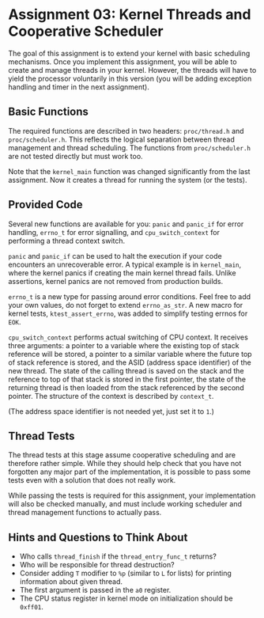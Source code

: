 # Assignment 03: Kernel Threads and Cooperative Scheduler

The goal of this assignment is to extend your kernel with basic scheduling mechanisms.
Once you implement this assignment, you will be able to create and manage threads
in your kernel. However, the threads will have to yield the processor voluntarily
in this version (you will be adding exception handling and timer in the next
assignment).

## Basic Functions

The required functions are described in two headers: `proc/thread.h` and `proc/scheduler.h`.
This reflects the logical separation between thread management and thread scheduling.
The functions from `proc/scheduler.h` are not tested directly but must work too.

Note that the `kernel_main` function was changed significantly from the last assignment.
Now it creates a thread for running the system (or the tests).

## Provided Code

Several new functions are available for you: `panic` and `panic_if` for error handling,
`errno_t` for error signalling, and `cpu_switch_context` for performing a thread
context switch.

`panic` and `panic_if` can be used to halt the execution if your code encounters
an unrecoverable error. A typical example is in `kernel_main`, where the kernel
panics if creating the main kernel thread fails. Unlike assertions, kernel
panics are not removed from production builds.

`errno_t` is a new type for passing around error conditions. Feel free to add your
own values, do not forget to extend `errno_as_str`. A new macro for kernel tests,
`ktest_assert_errno`, was added to simplify testing errnos for `EOK`.

`cpu_switch_context` performs actual switching of CPU context. It receives three arguments:
a pointer to a variable where the existing top of stack reference will be stored, a pointer
to a similar variable where the future top of stack reference is stored, and the ASID
(address space identifier) of the new thread. The state of the calling thread is
saved on the stack and the reference to top of that stack is stored in the first
pointer, the state of the returning thread is then loaded from the stack
referenced by the second pointer. The structure of the context is described
by `context_t`.

(The address space identifier is not needed yet, just set it to `1`.)

## Thread Tests

The thread tests at this stage assume cooperative scheduling and are therefore rather simple.
While they should help check that you have not forgotten any major part of the implementation,
it is possible to pass some tests even with a solution that does not really work.

While passing the tests is required for this assignment, your implementation will also be checked
manually, and must include working scheduler and thread management functions to actually pass.

## Hints and Questions to Think About

 * Who calls `thread_finish` if the `thread_entry_func_t` returns?
 * Who will be responsible for thread destruction?
 * Consider adding `T` modifier to `%p` (similar to `L` for lists)
   for printing information about given thread.
 * The first argument is passed in the `a0` register.
 * The CPU status register in kernel mode on initialization should be `0xff01`.
